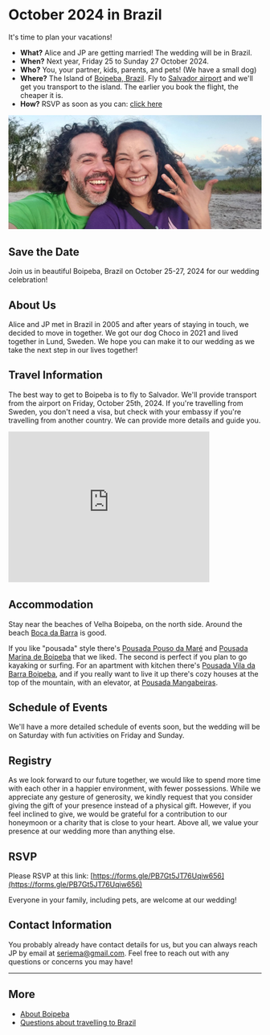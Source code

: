 # October 2024 in Brazil

It's time to plan your vacations!

* **What?** Alice and JP are getting married! The wedding will be in Brazil.
* **When?** Next year, Friday 25 to Sunday 27 October 2024.
* **Who?** You, your partner, kids, parents, and pets! (We have a small dog)
* **Where?** The Island of [Boipeba, Brazil](https://goo.gl/maps/Gyozhw6E7Wx376dP8). Fly to [Salvador airport](https://goo.gl/maps/AFwTTmQ3w5ELiNnr8) and we'll get you transport to the island. The earlier you book the flight, the cheaper it is.
* **How?** RSVP as soon as you can: [click here](https://forms.gle/PB7Gt5JT76Uqiw656)

![Alice showing off her engagement ring made of coconut fibers](getting-engaged.jpg)

## Save the Date

Join us in beautiful Boipeba, Brazil on October 25-27, 2024 for our wedding celebration!

## About Us

Alice and JP met in Brazil in 2005 and after years of staying in touch, we decided to move in together. We got our dog Choco in 2021 and lived together in Lund, Sweden. We hope you can make it to our wedding as we take the next step in our lives together!

## Travel Information

The best way to get to Boipeba is to fly to Salvador. We'll provide transport from the airport on Friday, October 25th, 2024. If you're travelling from Sweden, you don't need a visa, but check with your embassy if you're travelling from another country. We can provide more details and guide you.

<iframe src="https://www.google.com/maps/embed?pb=!1m14!1m8!1m3!1d14842.75796451245!2d-38.932987384346916!3d-13.586292010823989!3m2!1i1024!2i768!4f13.1!3m3!1m2!1s0x73e61b88b1de1a5%3A0x5b5b68da70db5e03!2sPraia%20Boca%20da%20Barra!5e1!3m2!1sen!2sse!4v1681123068505!5m2!1sen!2sse" width="400" height="300" style="border:0;" allowfullscreen="" loading="lazy" referrerpolicy="no-referrer-when-downgrade"></iframe>

## Accommodation

Stay near the beaches of Velha Boipeba, on the north side. Around the beach [Boca da Barra](https://goo.gl/maps/tJuJ45CgrtzN98vB7) is good.

If you like "pousada" style there's [Pousada Pouso da Maré](https://goo.gl/maps/N3p6NQ7C7sP2BiC56) and [Pousada Marina de Boipeba](https://goo.gl/maps/h3ou3yWtppK3FgUU8) that we liked. The second is perfect if you plan to go kayaking or surfing. For an apartment with kitchen there's [Pousada Vila da Barra Boipeba](https://goo.gl/maps/hgGJsdCp73HNeRp56), and if you really want to live it up there's cozy houses at the top of the mountain, with an elevator, at [Pousada Mangabeiras](https://goo.gl/maps/Bh4mY6bEr8FXrpqA9).

## Schedule of Events

We'll have a more detailed schedule of events soon, but the wedding will be on Saturday with fun activities on Friday and Sunday.

## Registry

As we look forward to our future together, we would like to spend more time with each other in a happier environment, with fewer possessions. While we appreciate any gesture of generosity, we kindly request that you consider giving the gift of your presence instead of a physical gift. However, if you feel inclined to give, we would be grateful for a contribution to our honeymoon or a charity that is close to your heart. Above all, we value your presence at our wedding more than anything else.

## RSVP

Please RSVP at this link: [https://forms.gle/PB7Gt5JT76Uqiw656](https://forms.gle/PB7Gt5JT76Uqiw656)

Everyone in your family, including pets, are welcome at our wedding!

## Contact Information

You probably already have contact details for us, but you can always reach JP by email at seriema@gmail.com. Feel free to reach out with any questions or concerns you may have!

---

## More

* [About Boipeba](about-boipeba.md)
* [Questions about travelling to Brazil](FAQ.md)
